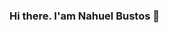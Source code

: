 ### Hi there. I'am Nahuel Bustos 👋

<!--
**BustosNahu/BustosNahu** is a ✨ _special_ ✨ repository because its `README.md` (this file) appears on your GitHub profile.

Here are some ideas to get you started:

- 🔭 I’m currently working on Scrinio.
- 🌱 I’m currently learning about multi-mudules and architectures on Android Apps.
- 🤔 I’m looking for help with ...
- 💬 Ask me about all of software development.
- 📫 How to reach me: ...
- 😄 Pronouns: ...
- ⚡ Fun fact: ...
-->
